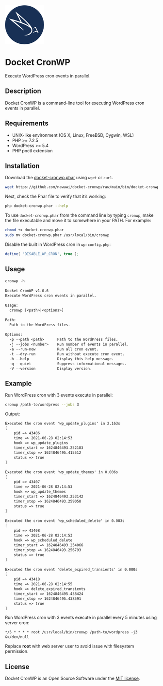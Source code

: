![Docket CronWP](./.docketcache.com/icon-128x128.png)
# Docket CronWP

Execute WordPress cron events in parallel.

## Description

Docket CronWP is a command-line tool for executing WordPress cron events in parallel.

## Requirements
- UNIX-like environment (OS X, Linux, FreeBSD, Cygwin, WSL)
- PHP >= 7.2.5
- WordPress >= 5.4
- PHP pnctl extension

## Installation

Download the [docket-cronwp.phar](https://github.com/nawawi/docket-cronwp/raw/main/bin/docket-cronwp.phar) using `wget` or `curl`.

```sh
wget https://github.com/nawawi/docket-cronwp/raw/main/bin/docket-cronwp.phar
```

Next, check the Phar file to verify that it’s working:

```sh
php docket-cronwp.phar --help
```

To use `docket-cronwp.phar` from the command line by typing `cronwp`, make the file executable and move it to somewhere in your PATH. For example:

```sh
chmod +x docket-cronwp.phar
sudo mv docket-cronwp.phar /usr/local/bin/cronwp
```

Disable the built in WordPress cron in `wp-config.php`:
```php
define( 'DISABLE_WP_CRON', true );
```

## Usage
```
cronwp -h

Docket CronWP v1.0.6
Execute WordPress cron events in parallel.

Usage:
  cronwp [<path>|<options>]

Path:
  Path to the WordPress files.

Options:
  -p --path <path>      Path to the WordPress files.
  -j --jobs <number>    Run number of events in parallel.
  -a --run-now          Run all cron event.
  -t --dry-run          Run without execute cron event.
  -h --help             Display this help message.
  -q --quiet            Suppress informational messages.
  -V --version          Display version.
```

## Example
Run WordPress cron with 3 events execute in parallel:

```sh
cronwp /path-to/wordpress --jobs 3
```

Output:
```
Executed the cron event 'wp_update_plugins' in 2.163s
[
    pid => 43406
    time => 2021-06-28 02:14:53
    hook => wp_update_plugins
    timer_start => 1624846493.252183
    timer_stop => 1624846495.415512
    status => true
]

Executed the cron event 'wp_update_themes' in 0.006s
[
    pid => 43407
    time => 2021-06-28 02:14:53
    hook => wp_update_themes
    timer_start => 1624846493.253142
    timer_stop => 1624846493.259058
    status => true
]

Executed the cron event 'wp_scheduled_delete' in 0.003s
[
    pid => 43408
    time => 2021-06-28 02:14:53
    hook => wp_scheduled_delete
    timer_start => 1624846493.254066
    timer_stop => 1624846493.256793
    status => true
]

Executed the cron event 'delete_expired_transients' in 0.000s
[
    pid => 43418
    time => 2021-06-28 02:14:55
    hook => delete_expired_transients
    timer_start => 1624846495.438424
    timer_stop => 1624846495.438591
    status => true
]
```

Run WordPress cron with 3 events execute in parallel every 5 minutes using server cron: 

```
*/5 * * * * root /usr/local/bin/cronwp /path-to/wordpress -j3 &>/dev/null
```

Replace **root** with web server user to avoid issue with filesystem permission.

## License

Docket CronWP is an Open Source Software under the [MIT license](https://github.com/nawawi/docket-cache/blob/master/LICENSE.txt).
